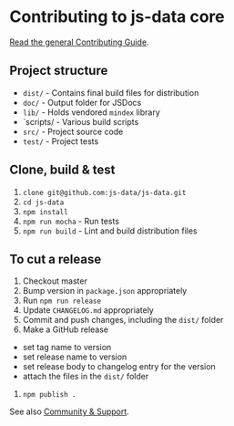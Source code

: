 # Contributing to js-data core

[Read the general Contributing Guide](http://js-data.io/docs/contributing).

## Project structure

* `dist/` - Contains final build files for distribution
* `doc/` - Output folder for JSDocs
* `lib/` - Holds vendored `mindex` library
* `scripts/ - Various build scripts
* `src/` - Project source code
* `test/` - Project tests

## Clone, build & test

1. `clone git@github.com:js-data/js-data.git`
1. `cd js-data`
1. `npm install`
1. `npm run mocha` - Run tests
1. `npm run build` - Lint and build distribution files

## To cut a release

1. Checkout master
1. Bump version in `package.json` appropriately
1. Run `npm run release`
1. Update `CHANGELOG.md` appropriately
1. Commit and push changes, including the `dist/` folder
1. Make a GitHub release
  - set tag name to version
  - set release name to version
  - set release body to changelog entry for the version
  - attach the files in the `dist/` folder
1. `npm publish .`

See also [Community & Support](http://js-data.io/docs/community).
